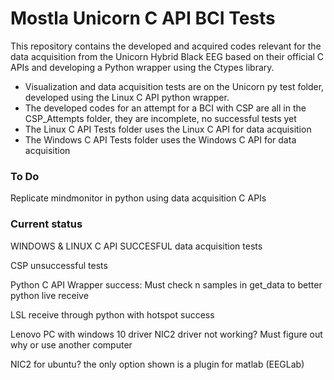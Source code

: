 # Mostla Unicorn C API BCI Tests

This repository contains the developed and acquired codes relevant for the data acquisition from the Unicorn Hybrid Black EEG based on their official C APIs and developing a Python wrapper using the Ctypes library. 

- Visualization and data acquisition tests are on the Unicorn py test folder, developed using the Linux C API python wrapper.  
- The developed codes for an attempt for a BCI with CSP are all in the CSP_Attempts folder, they are incomplete, no successful tests yet 
- The Linux C API Tests folder uses the Linux C API for data acquisition
- The Windows C API Tests folder uses the Windows C API for data acquisition

### To Do

Replicate mindmonitor in python using data acquisition C APIs 

### Current status

WINDOWS & LINUX C API SUCCESFUL data acquisition tests

CSP unsuccessful tests

Python C API Wrapper success:
    Must check n samples in get_data to better python live receive

LSL receive through python with hotspot success

Lenovo PC with windows 10 driver NIC2 driver not working? Must figure out why or use another computer

NIC2 for ubuntu? the only option shown is a plugin for matlab (EEGLab)